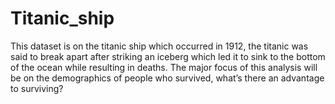 # Titanic_ship
This dataset is on the titanic ship which occurred in 1912, the titanic was said to break apart after striking an iceberg which led it to sink to the bottom of the ocean while resulting in deaths. The major focus of this analysis will be on the demographics of people who survived, what’s there an advantage to surviving?
